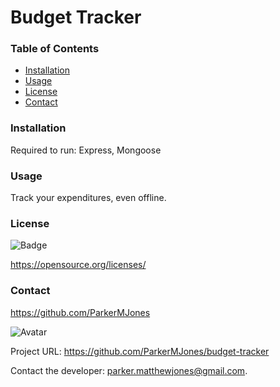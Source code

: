 # Budget Tracker

  ### Table of Contents
  - [Installation](#installation)
  - [Usage](#usage)
  - [License](#license)
  - [Contact](#contact)

  ### Installation
  Required to run: Express, Mongoose

  ### Usage
  Track your expenditures, even offline.
  
  ### License
  
![Badge](http://img.shields.io/badge/license--blue.svg)
  
https://opensource.org/licenses/

  ### Contact
  
https://github.com/ParkerMJones
  
![Avatar](https://github.com/ParkerMJones.png?size=50)
  
Project URL: https://github.com/ParkerMJones/budget-tracker
  
Contact the developer: parker.matthewjones@gmail.com.

